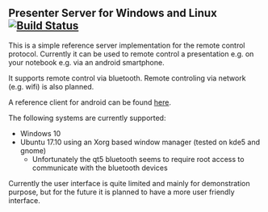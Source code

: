 ## Presenter Server for Windows and Linux [![Build Status](https://travis-ci.org/FelixWohlfrom/Presenter-Server.svg?branch=master)](https://travis-ci.org/FelixWohlfrom/Presenter-Server)

This is a simple reference server implementation for the remote control protocol. Currently it can be used to remote control a presentation e.g. on your notebook e.g. via an android smartphone.

It supports remote control via bluetooth. Remote controling via network (e.g. wifi) is also planned.

A reference client for android can be found [here](https://github.com/FelixWohlfrom/Presenter-Client-Android).

The following systems are currently supported:
- Windows 10
- Ubuntu 17.10 using an Xorg based window manager (tested on kde5 and gnome)
  - Unfortunately the qt5 bluetooth seems to require root access
    to communicate with the bluetooth devices

Currently the user interface is quite limited and mainly for demonstration purpose, but for the future it is planned to have a more user friendly interface.
